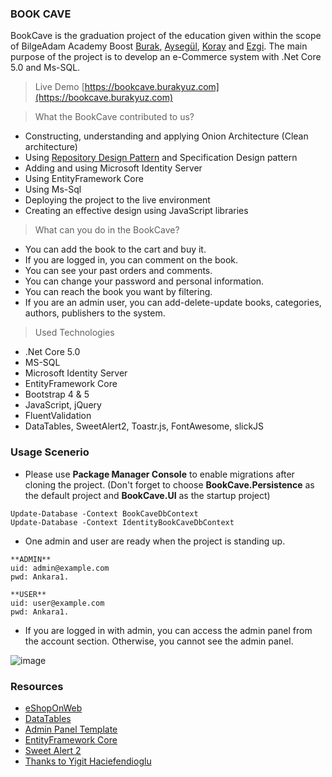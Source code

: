 ### BOOK CAVE 

BookCave is the graduation project of the education given within the scope of BilgeAdam Academy Boost [Burak](https://github.com/burakyuz1), [Aysegül](https://github.com/AysegulCelk), [Koray](https://github.com/Koray95) and [Ezgi](https://github.com/ezgiyildirim21).
The main purpose of the project is to develop an e-Commerce system with .Net Core 5.0 and Ms-SQL.


>Live Demo
[https://bookcave.burakyuz.com](https://bookcave.burakyuz.com)


> What the BookCave contributed to us?
* Constructing, understanding and applying Onion Architecture (Clean architecture)
* Using [Repository Design Pattern](https://www.gencayyildiz.com/blog/c-repository-design-patternrepository-tasarim-deseni/) and Specification Design pattern
* Adding and using Microsoft Identity Server
* Using EntityFramework Core
* Using Ms-Sql
* Deploying the project to the live environment
* Creating an effective design using JavaScript libraries

> What can you do in the BookCave?
* You can add the book to the cart and buy it.
* If you are logged in, you can comment on the book.
* You can see your past orders and comments.
* You can change your password and personal information.
* You can reach the book you want by filtering.
* If you are an admin user, you can add-delete-update books, categories, authors, publishers to the system.

> Used Technologies
* .Net Core 5.0
* MS-SQL
* Microsoft Identity Server
* EntityFramework Core
* Bootstrap 4 & 5
* JavaScript, jQuery
* FluentValidation
* DataTables, SweetAlert2, Toastr.js, FontAwesome, slickJS


### Usage Scenerio

* Please use **Package Manager Console** to enable migrations after cloning the project. (Don't forget to choose **BookCave.Persistence** as the default project and **BookCave.UI** as the startup project)
```
Update-Database -Context BookCaveDbContext
Update-Database -Context IdentityBookCaveDbContext
```

* One admin and user are ready when the project is standing up.

```
**ADMIN**
uid: admin@example.com
pwd: Ankara1.

**USER**
uid: user@example.com
pwd: Ankara1.
```

* If you are logged in with admin, you can access the admin panel from the account section. Otherwise, you cannot see the admin panel.
  
![image](https://raw.githubusercontent.com/burakyuz1/BookCave/master/main_page.png?token=GHSAT0AAAAAABSWMUWW6WO3DFZ4TCCSHEJSYSBZMVQ)


### Resources

* [eShopOnWeb](https://github.com/dotnet-architecture/eShopOnWeb)
* [DataTables](https://datatables.net/)
* [Admin Panel Template](http://webapplayers.com/inspinia_admin-v2.9.4/)
* [EntityFramework Core](https://www.entityframeworktutorial.net/efcore/entity-framework-core.aspx)
* [Sweet Alert 2](https://sweetalert2.github.io/)
* [Thanks to Yigit Haciefendioglu](https://www.linkedin.com/in/yi%C4%9Fit-hac%C4%B1efendio%C4%9Flu-323b1612/)

